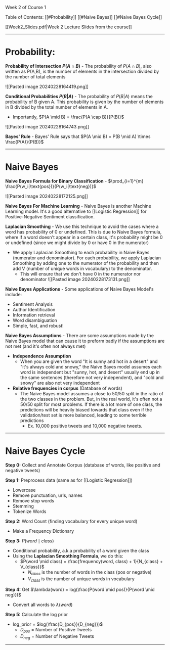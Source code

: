 
Week 2 of Course 1

Table of Contents:
	[[#Probability]]
	[[#Naive Bayes]]
	[[#Naive Bayes Cycle]]


[[Week2_Slides.pdf|Week 2 Lecture Slides from the course]]

---


# Probability:

**Probability of Intersection $P(A \cap B)$** - The probability of $P(A \cap B)$, also written as P(A,B), is the number of elements in the intersection divided by the number of total elements 

![[Pasted image 20240228164419.png]]
 
 




**Conditional Probabilities $P(B | A)$** - The probability of $P(B | A)$ means the probability of B given A. This probability is given by the number of elements in B divided by the total number of elements in A. 
- Importantly, $P(A \mid B) = \frac{P(A \cap B)}{P(B)}$

![[Pasted image 20240228164743.png]]





**Bayes' Rule** - Bayes' Rule says that $P(A \mid B) = P(B \mid A) \times \frac{P(A)}{P(B)}$

---


# Naive Bayes 

**Naive Bayes Formula for Binary Classification** - $\prod_{i=1}^{m} \frac{P(w_i|\text{pos})}{P(w_i|\text{neg})}$

![[Pasted image 20240228172125.png]]

**Naive Bayes For Machine Learning** - Naive Bayes is another Machine Learning model. It's a good alternative to [[Logistic Regression]] for Positive-Negative Sentiment classification.



**Laplacian Smoothing** - We use this technique to avoid the cases where a word has probability of 0 or undefined. This is due to Naive Bayes formula, where if a word doesn't appear in a certain class, it's probability might be 0 or undefined (since we might divide by 0 or have 0 in the numerator)
- We apply Laplacian Smoothing to each probability in Naive Bayes (numerator and denominator). For each probability, we apply Laplacian Smoothing by adding one to the numerator of the probability and then add V (number of unique words in vocabulary) to the denominator. 
	- This will ensure that we don't have 0 in the numerator nor denominator
![[Pasted image 20240228173131.png]]

**Naive Bayes Applications** - Some applications of Naive Bayes Model's include:
- Sentiment Analysis
- Author Identification
- Information retrieval
- Word disambiguation
- Simple, fast, and robust!

**Naive Bayes Assumptions** - There are some assumptions made by the Naive Bayes model that can cause it to preform badly if the assumptions are not met (and it's often not always met)
- **Independence Assumption**
	- When you are given the word "It is sunny and hot in a desert" and "it's always cold and snowy," the Naive Bayes model assumes each word is independent but "sunny, hot, and desert" usually end up in the same sentences (therefore not very independent), and "cold and snowy" are also not very independent
- **Relative frequencies in corpus** (Database of words)
	- The Naive Bayes model assumes a close to 50/50 split in the ratio of the two classes in the problem. But, in the real world, it's often not a 50/50 split for most problems. If there is a lot more of one class, the predictions will be heavily biased towards that class even if the validation/test set is more balanced, leading to some terrible predictions
		- Ex. 10,000 positive tweets and 10,000 negative tweets.



---

# Naive Bayes Cycle

**Step 0:** Collect and Annotate Corpus (database of words, like positive and negative tweets)

**Step 1:** Preprocess data (same as for [[Logistic Regression]])
- Lowercase
- Remove punctuation, urls, names
- Remove stop words
- Stemming
- Tokenize Words

**Step 2:** Word Count (finding vocabulary for every unique word)
- Make a Frequency Dictionary 

**Step 3:** $P(word \mid class)$ 
- Conditional probability, a.k.a probability of a word given the class
- Using the **Laplacian Smoothing Formula**, we do this:
	- $P(word \mid class) = \frac{frequency(word, class) + 1}{N_{class} + V_{class}}$
		- $N_{class}$ is the number of words in the class (pos or negative)
		- $V_{class}$ is the number of unique words in vocabulary

**Step 4:** Get $\lambda(word) = log(\frac{P(word \mid pos)}{P(word \mid neg)})$
- Convert all words to $\lambda(word)$

**Step 5:** Calculate the log prior
- log_prior = $log(\frac{D_{pos}}{D_{neg}})$
	- $D_{pos}$ = Number of Positive Tweets
	- $D_{neg}$ = Number of Negative Tweets



---